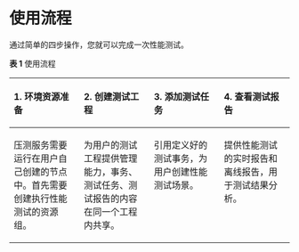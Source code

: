 # 使用流程<a name="cpts_01_0004"></a>

通过简单的四步操作，您就可以完成一次性能测试。

**表 1**  使用流程

<a name="table7421348122620"></a>
<table><thead align="left"><tr id="row7431348112618"><th class="cellrowborder" valign="top" width="25%" id="mcps1.2.5.1.1"><p id="p1743194810269"><a name="p1743194810269"></a><a name="p1743194810269"></a>1. <span class="keyword" id="keyword10195182942816"><a name="keyword10195182942816"></a><a name="keyword10195182942816"></a>环境资源准备</span></p>
</th>
<th class="cellrowborder" valign="top" width="25%" id="mcps1.2.5.1.2"><p id="p1243448162616"><a name="p1243448162616"></a><a name="p1243448162616"></a>2. <span class="keyword" id="keyword1652071211312"><a name="keyword1652071211312"></a><a name="keyword1652071211312"></a>创建测试工程</span></p>
</th>
<th class="cellrowborder" valign="top" width="25%" id="mcps1.2.5.1.3"><p id="p13431748182619"><a name="p13431748182619"></a><a name="p13431748182619"></a>3. <span class="keyword" id="keyword1836171820316"><a name="keyword1836171820316"></a><a name="keyword1836171820316"></a>添加测试任务</span></p>
</th>
<th class="cellrowborder" valign="top" width="25%" id="mcps1.2.5.1.4"><p id="p5432482268"><a name="p5432482268"></a><a name="p5432482268"></a>4. <span class="keyword" id="keyword17561182133119"><a name="keyword17561182133119"></a><a name="keyword17561182133119"></a>查看测试报告</span></p>
</th>
</tr>
</thead>
<tbody><tr id="row74319486263"><td class="cellrowborder" valign="top" width="25%" headers="mcps1.2.5.1.1 "><p id="p17437487261"><a name="p17437487261"></a><a name="p17437487261"></a>压测服务需要运行在用户自己创建的节点中。首先需要创建执行性能测试的资源组。</p>
</td>
<td class="cellrowborder" valign="top" width="25%" headers="mcps1.2.5.1.2 "><p id="p34354812260"><a name="p34354812260"></a><a name="p34354812260"></a>为用户的测试工程提供管理能力，事务、测试任务、测试报告的内容在同一个工程内共享。</p>
</td>
<td class="cellrowborder" valign="top" width="25%" headers="mcps1.2.5.1.3 "><p id="p184312487267"><a name="p184312487267"></a><a name="p184312487267"></a>引用定义好的测试事务，为用户创建性能测试场景。</p>
</td>
<td class="cellrowborder" valign="top" width="25%" headers="mcps1.2.5.1.4 "><p id="p6431248182610"><a name="p6431248182610"></a><a name="p6431248182610"></a>提供性能测试的实时报告和离线报告，用于测试结果分析。</p>
</td>
</tr>
</tbody>
</table>

